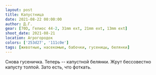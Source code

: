 ```yaml
---
layout: post
title: Капустница
date: 2021-08-22 00:00:00
author: Д.Г.
gear: [70D, Гелиос 44-2, 31mm ext, 21mm ext, 13mm ext]
shoot_date: 2021-08-21
location: Агрогородок
colors: ['253d27', '111c0e']
tags: [животные, насекомые, бабочки, гусеницы, белянки]
---
```

Снова гусеничка. Теперь -- капустной белянки. Жрут бессовестно капусту толпой. Зато есть, что фоткать.
